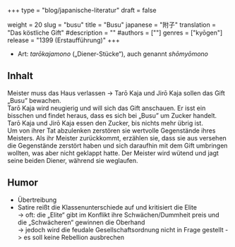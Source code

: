 +++
type = "blog/japanische-literatur"
draft = false

weight = 20
slug = "busu"
title = "Busu"
japanese = "附子"
translation = "Das köstliche Gift"
#description = ""
#authors = [""]
genres = ["kyōgen"]
release = "1399 (Erstaufführung)"
+++

- Art: _tarōkajamono_ („Diener-Stücke“), auch genannt _shōmyōmono_

## Inhalt

Meister muss das Haus verlassen -> Tarō Kaja und Jirō Kaja sollen das Gift „Busu” bewachen.  
Tarō Kaja wird neugierig und will sich das Gift anschauen. Er isst ein bisschen und findet heraus, dass es sich bei „Busu” um Zucker handelt.
Tarō Kaja und Jirō Kaja essen den Zucker, bis nichts mehr übrig ist.  
Um von ihrer Tat abzulenken zerstören sie wertvolle Gegenstände ihres Meisters.
Als ihr Meister zurückkommt, erzählen sie, dass sie aus versehen die Gegenstände zerstört haben und sich daraufhin mit dem Gift umbringen wollten, was aber nicht geklappt hatte.
Der Meister wird wütend und jagt seine beiden Diener, während sie weglaufen.

## Humor

- Übertreibung
- Satire reißt die Klassenunterschiede auf und kritisiert die Elite  
  -> oft: die „Elite“ gibt im Konflikt ihre Schwächen/Dummheit preis und die „Schwächeren“ gewinnen die Oberhand  
  -> jedoch wird die feudale Gesellschaftsordnung nicht in Frage gestellt -> es soll keine Rebellion ausbrechen  

